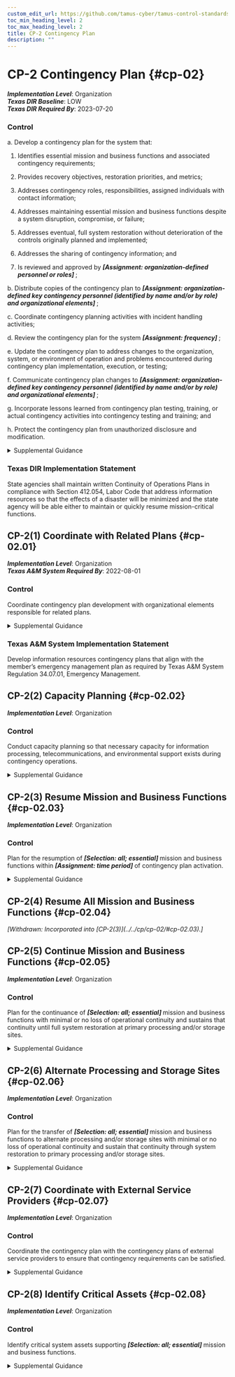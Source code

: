 ```yaml
---
custom_edit_url: https://github.com/tamus-cyber/tamus-control-standards/tree/main/content/tamus.edu/TAMUS_profile.xml
toc_min_heading_level: 2
toc_max_heading_level: 2
title: CP-2 Contingency Plan
description: ""
---
```


# CP-2 Contingency Plan {#cp-02}

_**Implementation Level**_: Organization\
_**Texas DIR Baseline**_: LOW\
_**Texas DIR Required By**_: 2023-07-20

### Control

a. Develop a contingency plan for the system that:

1. Identifies essential mission and business functions and associated contingency requirements;

2. Provides recovery objectives, restoration priorities, and metrics;

3. Addresses contingency roles, responsibilities, assigned individuals with contact information;

4. Addresses maintaining essential mission and business functions despite a system disruption, compromise, or failure;

5. Addresses eventual, full system restoration without deterioration of the controls originally planned and implemented;

6. Addresses the sharing of contingency information; and

7. Is reviewed and approved by <strong title="cp-2_prm_1"> <em>[Assignment: organization-defined personnel or roles]</em> </strong>;

b. Distribute copies of the contingency plan to <strong title="cp-2_prm_2"> <em>[Assignment: organization-defined key contingency personnel (identified by name and/or by role) and organizational elements]</em> </strong>;

c. Coordinate contingency planning activities with incident handling activities;

d. Review the contingency plan for the system <strong title="cp-02_odp.05"> <em>[Assignment: frequency]</em> </strong>;

e. Update the contingency plan to address changes to the organization, system, or environment of operation and problems encountered during contingency plan implementation, execution, or testing;

f. Communicate contingency plan changes to <strong title="cp-2_prm_4"> <em>[Assignment: organization-defined key contingency personnel (identified by name and/or by role) and organizational elements]</em> </strong>;

g. Incorporate lessons learned from contingency plan testing, training, or actual contingency activities into contingency testing and training; and

h. Protect the contingency plan from unauthorized disclosure and modification.

<details>
  <summary>Supplemental Guidance</summary>

Contingency planning for systems is part of an overall program for achieving continuity of operations for organizational mission and business functions. Contingency planning addresses system restoration and implementation of alternative mission or business processes when systems are compromised or breached. Contingency planning is considered throughout the system development life cycle and is a fundamental part of the system design. Systems can be designed for redundancy, to provide backup capabilities, and for resilience. Contingency plans reflect the degree of restoration required for organizational systems since not all systems need to fully recover to achieve the level of continuity of operations desired. System recovery objectives reflect applicable laws, executive orders, directives, regulations, policies, standards, guidelines, organizational risk tolerance, and system impact level.

</details>

### Texas DIR Implementation Statement

State agencies shall maintain written Continuity of Operations Plans in compliance with Section 412.054, Labor Code that address information resources so that the effects of a disaster will be minimized and the state agency will be able either to maintain or quickly resume mission-critical functions.

## CP-2(1) Coordinate with Related Plans {#cp-02.01}

_**Implementation Level**_: Organization\
_**Texas A&M System Required By**_: 2022-08-01

### Control

Coordinate contingency plan development with organizational elements responsible for related plans.

<details>
  <summary>Supplemental Guidance</summary>

Plans that are related to contingency plans include Business Continuity Plans, Disaster Recovery Plans, Critical Infrastructure Plans, Continuity of Operations Plans, Crisis Communications Plans, Insider Threat Implementation Plans, Data Breach Response Plans, Cyber Incident Response Plans, Breach Response Plans, and Occupant Emergency Plans.

</details>

### Texas A&M System Implementation Statement

Develop information resources contingency plans that align with the member’s emergency management plan as required by Texas A&M System Regulation 34.07.01, Emergency Management.

## CP-2(2) Capacity Planning {#cp-02.02}

_**Implementation Level**_: Organization

### Control

Conduct capacity planning so that necessary capacity for information processing, telecommunications, and environmental support exists during contingency operations.

<details>
  <summary>Supplemental Guidance</summary>

Capacity planning is needed because different threats can result in a reduction of the available processing, telecommunications, and support services intended to support essential mission and business functions. Organizations anticipate degraded operations during contingency operations and factor the degradation into capacity planning. For capacity planning, environmental support refers to any environmental factor for which the organization determines that it needs to provide support in a contingency situation, even if in a degraded state. Such determinations are based on an organizational assessment of risk, system categorization (impact level), and organizational risk tolerance.

</details>

## CP-2(3) Resume Mission and Business Functions {#cp-02.03}

_**Implementation Level**_: Organization

### Control

Plan for the resumption of <strong title="cp-02.03_odp.01"> <em>[Selection: all; essential]</em> </strong> mission and business functions within <strong title="cp-02.03_odp.02"> <em>[Assignment: time period]</em> </strong> of contingency plan activation.

<details>
  <summary>Supplemental Guidance</summary>

Organizations may choose to conduct contingency planning activities to resume mission and business functions as part of business continuity planning or as part of business impact analyses. Organizations prioritize the resumption of mission and business functions. The time period for resuming mission and business functions may be dependent on the severity and extent of the disruptions to the system and its supporting infrastructure.

</details>

## CP-2(4) Resume All Mission and Business Functions {#cp-02.04}


<prop xmlns="http://csrc.nist.gov/ns/oscal/1.0" name="status" value="withdrawn">
               <em>[Withdrawn: Incorporated into [CP-2(3)](../../cp/cp-02/#cp-02.03).]</em>
            </prop>
            

## CP-2(5) Continue Mission and Business Functions {#cp-02.05}

_**Implementation Level**_: Organization

### Control

Plan for the continuance of <strong title="cp-02.05_odp"> <em>[Selection: all; essential]</em> </strong> mission and business functions with minimal or no loss of operational continuity and sustains that continuity until full system restoration at primary processing and/or storage sites.

<details>
  <summary>Supplemental Guidance</summary>

Organizations may choose to conduct the contingency planning activities to continue mission and business functions as part of business continuity planning or business impact analyses. Primary processing and/or storage sites defined by organizations as part of contingency planning may change depending on the circumstances associated with the contingency.

</details>

## CP-2(6) Alternate Processing and Storage Sites {#cp-02.06}

_**Implementation Level**_: Organization

### Control

Plan for the transfer of <strong title="cp-02.06_odp"> <em>[Selection: all; essential]</em> </strong> mission and business functions to alternate processing and/or storage sites with minimal or no loss of operational continuity and sustain that continuity through system restoration to primary processing and/or storage sites.

<details>
  <summary>Supplemental Guidance</summary>

Organizations may choose to conduct contingency planning activities for alternate processing and storage sites as part of business continuity planning or business impact analyses. Primary processing and/or storage sites defined by organizations as part of contingency planning may change depending on the circumstances associated with the contingency.

</details>

## CP-2(7) Coordinate with External Service Providers {#cp-02.07}

_**Implementation Level**_: Organization

### Control

Coordinate the contingency plan with the contingency plans of external service providers to ensure that contingency requirements can be satisfied.

<details>
  <summary>Supplemental Guidance</summary>

When the capability of an organization to carry out its mission and business functions is dependent on external service providers, developing a comprehensive and timely contingency plan may become more challenging. When mission and business functions are dependent on external service providers, organizations coordinate contingency planning activities with the external entities to ensure that the individual plans reflect the overall contingency needs of the organization.

</details>

## CP-2(8) Identify Critical Assets {#cp-02.08}

_**Implementation Level**_: Organization

### Control

Identify critical system assets supporting <strong title="cp-02.08_odp"> <em>[Selection: all; essential]</em> </strong> mission and business functions.

<details>
  <summary>Supplemental Guidance</summary>

Organizations may choose to identify critical assets as part of criticality analysis, business continuity planning, or business impact analyses. Organizations identify critical system assets so that additional controls can be employed (beyond the controls routinely implemented) to help ensure that organizational mission and business functions can continue to be conducted during contingency operations. The identification of critical information assets also facilitates the prioritization of organizational resources. Critical system assets include technical and operational aspects. Technical aspects include system components, information technology services, information technology products, and mechanisms. Operational aspects include procedures (i.e., manually executed operations) and personnel (i.e., individuals operating technical controls and/or executing manual procedures). Organizational program protection plans can assist in identifying critical assets. If critical assets are resident within or supported by external service providers, organizations consider implementing <a xmlns="http://csrc.nist.gov/ns/oscal/1.0" href="#cp-2.7">CP-2(7)</a> as a control enhancement.

</details>


